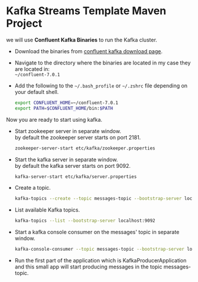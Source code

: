 # Kafka Streams Template Maven Project  

we will use **Confluent Kafka Binaries** to run the Kafka cluster.

- Download the binaries from [confluent kafka download page](https://www.confluent.io/download/).
- Navigate to the directory where the binaries are located in my case they are located in:  
  `~/confluent-7.0.1`
- Add the following to the `~/.bash_profile` or `~/.zshrc` file depending on your default shell.

    ```bash
    export CONFLUENT_HOME=~/confluent-7.0.1  
    export PATH=$CONFLUENT_HOME/bin:$PATH
    ```

Now you are ready to start using kafka.

- Start zookeeper server in separate window.  
  by default the zookeeper server starts on port 2181.

    ```bash
    zookeeper-server-start etc/kafka/zookeeper.properties
    ```

- Start the kafka server in separate window.  
  by default the kafka server starts on port 9092.

    ```bash
    kafka-server-start etc/kafka/server.properties
    ```

- Create a topic.

    ```bash
    kafka-topics --create --topic messages-topic --bootstrap-server localhost:9092 --partitions 1 --replication-factor 1
    ```

- List available Kafka topics.

    ```bash
    kafka-topics --list --bootstrap-server localhost:9092
    ```

- Start a kafka console consumer on the messages' topic in separate window.

    ```bash
    kafka-console-consumer --topic messages-topic --bootstrap-server localhost:9092
    ```

- Run the first part of the application which is KafkaProducerApplication and this small app will start producing messages in the topic messages-topic.
